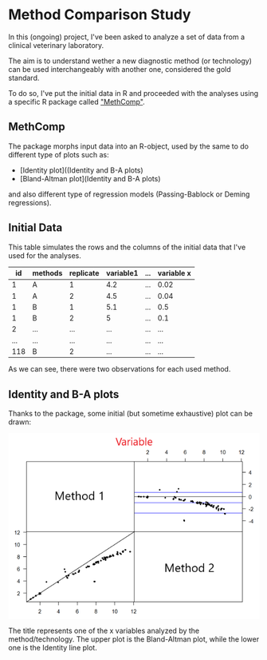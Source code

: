 # Method Comparison Study

In this (ongoing) project, I've been asked to analyze a set of data from a clinical veterinary laboratory.

The aim is to understand wether a new diagnostic method (or technology) can be used interchangeably with another one, considered the gold standard.

To do so, I've put the initial data in R and proceeded with the analyses using a specific R package called ["MethComp"](https://cran.r-project.org/web/packages/MethComp/MethComp.pdf).

## MethComp
The package morphs input data into an R-object, used by the same to do different type of plots such as:
* [Identity plot]((Identity and B-A plots)
* [Bland-Altman plot](Identity and B-A plots)

and also different type of regression models (Passing-Bablock or Deming regressions).

## Initial Data
This table simulates the rows and the columns of the initial data that I've used for the analyses.

id | methods | replicate | variable1 | ... | variable x
---|---------|-----------|-----------|-----|------------
1 |  A  | 1| 4.2|...|0.02
1 |  A  |2|4.5|...|0.04
1|B|1|5.1|...|0.5
1|B|2|5|...|0.1
2|...|...|...|...|...
...|...|...|...|...|...
118|B|2|...|...|...

As we can see, there were two observations for each used method.

## Identity and B-A plots
Thanks to the package, some initial (but sometime exhaustive) plot can be drawn:

<img src="img/BA.png" align="center" />

 The title represents one of the x variables analyzed by the method/technology.
 The upper plot is the Bland-Altman plot, while the lower one is the Identity line plot.
